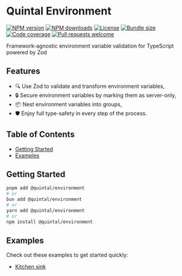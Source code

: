 <!--
THIS FILE IS (PARTIALLY) AUTO-GENERATED USING `pnpm generate`.
TO EDIT THE CONTENT, PLEASE MODIFY `/workspace.ts` OR `/scripts/generate.ts`
-->

# Quintal Environment

[![NPM version](https://img.shields.io/npm/v/@quintal/environment?style=flat-square)](https://npmjs.com/@quintal/environment)
[![NPM downloads](https://img.shields.io/npm/dt/@quintal/environment?style=flat-square)](https://npmjs.com/@quintal/environment)
[![License](https://img.shields.io/npm/l/@quintal/environment?style=flat-square)](https://github.com/quintalwebsolutions/quintal-oss/blob/main/LICENSE)
[![Bundle size](https://img.shields.io/bundlephobia/minzip/@quintal/environment?style=flat-square)](https://bundlephobia.com/package/@quintal/environment)
[![Code coverage](https://img.shields.io/codecov/c/github/quintalwebsolutions/quintal-oss?style=flat-square&token=3ORY9UP6H7&flag=environment&logo=codecov)](https://codecov.io/gh/quintalwebsolutions/quintal-oss)
[![Pull requests welcome](https://img.shields.io/badge/PRs-welcome-brightgreen.svg?style=flat-square)](https://github.com/quintalwebsolutions/quintal-oss/blob/main/CONTRIBUTING.md)

Framework-agnostic environment variable validation for TypeScript powered by Zod

## Features



- 🔍 Use Zod to validate and transform environment variables,
- 🔒 Secure environment variables by marking them as server-only,
- 📦 Nest environment variables into groups,
- 🛡️ Enjoy full type-safety in every step of the process.

## Table of Contents

- [Getting Started](#getting-started)
- [Examples](#examples)

## Getting Started

```sh
pnpm add @quintal/environment
# or
bun add @quintal/environment
# or
yarn add @quintal/environment
# or
npm install @quintal/environment
```

## Examples

Check out these examples to get started quickly:

- [Kitchen sink](https://codesandbox.io/p/sandbox/x2slnv?file=%2Findex.ts)

<!-- END AUTO-GENERATED: Add custom documentation after this comment -->
